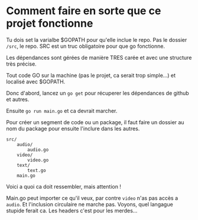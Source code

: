 # Comment faire en sorte que ce projet fonctionne

Tu dois set la varialbe $GOPATH pour qu'elle inclue le repo.
Pas le dossier `/src`, le repo. SRC est un truc obligatoire pour que go fonctionne.

Les dépendances sont gérées de manière TRES carée et avec une structure très précise.

Tout code GO sur la machine (pas le projet, ca serait trop simple...) et localisé avec $GOPATH.

Donc d'abord, lancez un `go get` pour récuperer les dépendances de github et autres.

Ensuite `go run main.go` et ca devrait marcher.

Pour créer un segment de code ou un package, il faut faire un dossier au nom du package pour ensuite l'inclure dans les autres.

```
src/
    audio/
        audio.go
    video/
        video.go
    text/
        text.go
    main.go
```

Voici a quoi ca doit ressembler, mais attention !

Main.go peut importer ce qu'il veux, par contre `video` n'as pas accès a `audio`. Et l'inclusion circulaire ne marche pas. Voyons, quel langague stupide ferait ca. Les headers c'est pour les merdes...